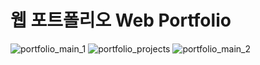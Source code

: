 # 웹 포트폴리오 Web Portfolio

![portfolio_main_1](https://github.com/user-attachments/assets/412914ad-eed7-49b1-86a6-d5ad297beb03)
![portfolio_projects](https://github.com/user-attachments/assets/dedc001c-2aa8-4e40-a272-a4e20126d844)
![portfolio_main_2](https://github.com/user-attachments/assets/64ce73b0-a606-4c30-ba54-30f0d799b46c)
